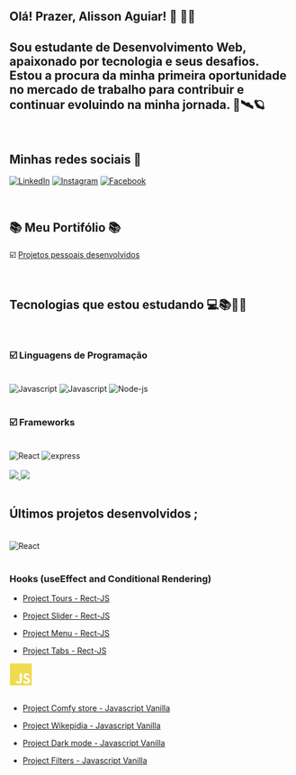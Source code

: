 ## Olá! Prazer, Alisson Aguiar! 🤙 🧑‍💻

## Sou estudante de Desenvolvimento Web, apaixonado por tecnologia e seus desafios. Estou a procura da minha primeira oportunidade no mercado de trabalho para contribuir e continuar evoluindo na minha jornada. 🚀🛰️🪐
<br>


## Minhas redes sociais 🔗


[![LinkedIn](https://img.shields.io/badge/LinkedIn-0077B5?style=for-the-badge&logo=linkedin&logoColor=white)](https://www.linkedin.com/in/alisson-aguiars2k/)
[![Instagram](https://img.shields.io/badge/Instagram-E4405F?style=for-the-badge&logo=instagram&logoColor=white)](https://www.instagram.com/alisson_aguiars2k/)
[![Facebook](https://img.shields.io/badge/Facebook-1877F2?style=for-the-badge&logo=facebook&logoColor=white)](https://www.facebook.com/alisson.rocha.7127)

<br>



## 📚 Meu Portifólio  📚



☑️ [Projetos pessoais desenvolvidos](https://alisson-aguiars2k.github.io/project_portfolio/)

<br>


## Tecnologias que estou estudando 💻📚💙🧡



<div style="display: inline_block, padding: 10px " ><br>

### ☑️ Linguagens de Programação

<br>
    <img  align="center" src="https://cdn.jsdelivr.net/gh/devicons/devicon/icons/javascript/javascript-original.svg" heigth="30" width="40"alt="Javascript">
    <img  align="center" src="https://cdn.jsdelivr.net/gh/devicons/devicon/icons/typescript/typescript-original.svg" heigth="30" width="40"alt="Javascript">
    <img  align="center" src="https://cdn.jsdelivr.net/gh/devicons/devicon/icons/nodejs/nodejs-plain.svg" heigth="30" width="40"alt="Node-js">
    
</div>
<div style="display: inline_block"><br>

### ☑️ Frameworks

<br>
    <img  align="center" src="https://cdn.jsdelivr.net/gh/devicons/devicon/icons/react/react-original-wordmark.svg" heigth="30" width="40"alt="React">
    <img  align="center" src="https://cdn.jsdelivr.net/gh/devicons/devicon/icons/express/express-original.svg" heigth="30" width="40"alt="express">
</div>

<br>

<div>
    <a href="https://github.com/alisson-aguiars2k">
    <img height="180em" src="https://github-readme-stats.vercel.app/api?username=alisson-aguiars2k&show_icons==true&theme=dracula&inclue_all_commits=true&count_private=true">
    <img height="180em" src="https://github-readme-stats.vercel.app/api/top-langs/?username=alisson-aguiars2k&layout=compact&langs_count=16&theme=dracula">
    </a>
</div>

<br>


## Últimos projetos desenvolvidos ;


<br>

<div>
<img  align="center" src="https://cdn.jsdelivr.net/gh/devicons/devicon/icons/react/react-original-wordmark.svg" heigth="30" width="40"alt="React">
</div>

<br>

### Hooks (useEffect and Conditional Rendering)

- [Project Tours - Rect-JS](https://alisson-aguiars2k.github.io/tours/)

- [Project Slider - Rect-JS](https://alisson-aguiars2k.github.io/slider/)

- [Project Menu - Rect-JS](https://alisson-aguiars2k.github.io/menu/)

- [Project Tabs - Rect-JS](https://alisson-aguiars2k.github.io/tabs/)



<div><img  align="center" src="https://raw.githubusercontent.com/devicons/devicon/master/icons/javascript/javascript-plain.svg" heigth="30" width="40"alt="Javascript"></div>

<br>

- [Project Comfy store - Javascript Vanilla](https://alisson-aguiars2k.github.io/comfy-store/)

- [Project Wikepidia - Javascript Vanilla](https://alisson-aguiars2k.github.io/wikipedia/)

- [Project Dark mode - Javascript Vanilla](https://alisson-aguiars2k.github.io/dark-mode/)

- [Project Filters - Javascript Vanilla](https://alisson-aguiars2k.github.io/filters/)

<br>


